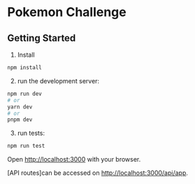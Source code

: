 # Pokemon Challenge
## Getting Started


1. Install

```bash
npm install
```


2. run the development server:

```bash
npm run dev
# or
yarn dev
# or
pnpm dev
```

3. run tests:

```bash
npm run test
```

Open [http://localhost:3000](http://localhost:3000) with your browser.

[API routes]can be accessed on [http://localhost:3000/api/app](http://localhost:3000/api/app).

